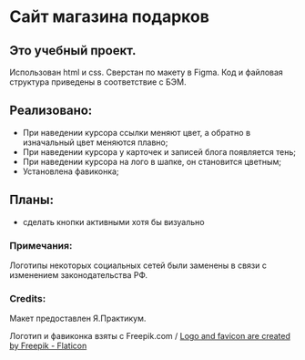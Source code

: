 # Сайт магазина подарков
## Это учебный проект.
Использован html и css. Сверстан по макету в Figma. Код и файловая структура приведены в соответствие с БЭМ.
## Реализовано: 
+ При наведении курсора ссылки меняют цвет, а обратно в изначальный цвет меняются плавно;
+ При наведении курсора у карточек и записей блога появляется тень;
+ При наведении курсора на лого в шапке, он становится цветным;
+ Установлена фавиконка;
## Планы:
+ сделать кнопки активными хотя бы визуально
### Примечания: 
Логотипы некоторых социальных сетей были заменены в связи с изменением законодательства РФ. 
<br>
### Credits:
Макет предоставлен Я.Практикум.

Логотип и фавиконка взяты с Freepik.com / <a href="https://www.flaticon.com/free-icons/letter" title="letter icons">Logo and favicon are created by Freepik - Flaticon</a>